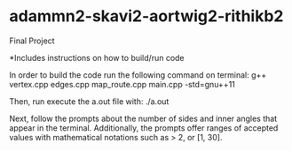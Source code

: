 # adammn2-skavi2-aortwig2-rithikb2
Final Project

*Includes instructions on how to build/run code

In order to build the code run the following command on terminal:
g++ vertex.cpp edges.cpp map_route.cpp main.cpp -std=gnu++11

Then, run execute the a.out file with: ./a.out

Next, follow the prompts about the number of sides and inner angles that appear in the terminal. Additionally, the prompts offer ranges of accepted values with mathematical notations such as > 2, or [1, 30].
